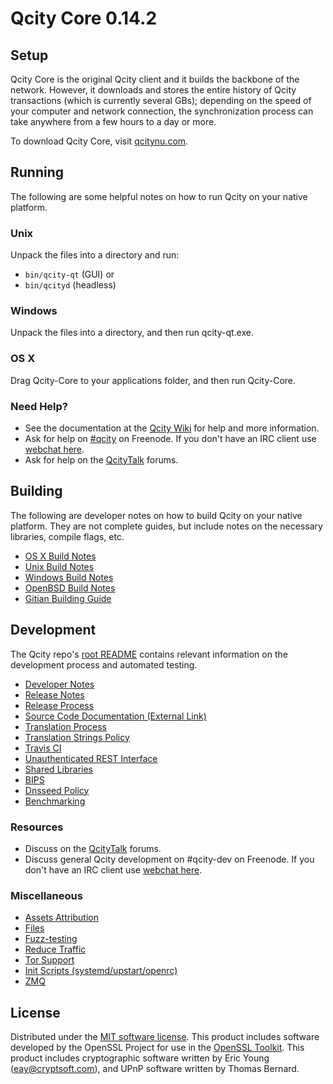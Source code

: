 Qcity Core 0.14.2
=====================

Setup
---------------------
Qcity Core is the original Qcity client and it builds the backbone of the network. However, it downloads and stores the entire history of Qcity transactions (which is currently several GBs); depending on the speed of your computer and network connection, the synchronization process can take anywhere from a few hours to a day or more.

To download Qcity Core, visit [qcitynu.com](http://www.qcitycoin.org).

Running
---------------------
The following are some helpful notes on how to run Qcity on your native platform.

### Unix

Unpack the files into a directory and run:

- `bin/qcity-qt` (GUI) or
- `bin/qcityd` (headless)

### Windows

Unpack the files into a directory, and then run qcity-qt.exe.

### OS X

Drag Qcity-Core to your applications folder, and then run Qcity-Core.

### Need Help?

* See the documentation at the [Qcity Wiki](https://qcity.info/)
for help and more information.
* Ask for help on [#qcity](http://webchat.freenode.net?channels=qcity) on Freenode. If you don't have an IRC client use [webchat here](http://webchat.freenode.net?channels=qcity).
* Ask for help on the [QcityTalk](https://qcitytalk.io/) forums.

Building
---------------------
The following are developer notes on how to build Qcity on your native platform. They are not complete guides, but include notes on the necessary libraries, compile flags, etc.

- [OS X Build Notes](build-osx.md)
- [Unix Build Notes](build-unix.md)
- [Windows Build Notes](build-windows.md)
- [OpenBSD Build Notes](build-openbsd.md)
- [Gitian Building Guide](gitian-building.md)

Development
---------------------
The Qcity repo's [root README](/README.md) contains relevant information on the development process and automated testing.

- [Developer Notes](developer-notes.md)
- [Release Notes](release-notes.md)
- [Release Process](release-process.md)
- [Source Code Documentation (External Link)](https://dev.visucore.com/qcity/doxygen/)
- [Translation Process](translation_process.md)
- [Translation Strings Policy](translation_strings_policy.md)
- [Travis CI](travis-ci.md)
- [Unauthenticated REST Interface](REST-interface.md)
- [Shared Libraries](shared-libraries.md)
- [BIPS](bips.md)
- [Dnsseed Policy](dnsseed-policy.md)
- [Benchmarking](benchmarking.md)

### Resources
* Discuss on the [QcityTalk](https://qcitytalk.io/) forums.
* Discuss general Qcity development on #qcity-dev on Freenode. If you don't have an IRC client use [webchat here](http://webchat.freenode.net/?channels=qcity-dev).

### Miscellaneous
- [Assets Attribution](assets-attribution.md)
- [Files](files.md)
- [Fuzz-testing](fuzzing.md)
- [Reduce Traffic](reduce-traffic.md)
- [Tor Support](tor.md)
- [Init Scripts (systemd/upstart/openrc)](init.md)
- [ZMQ](zmq.md)

License
---------------------
Distributed under the [MIT software license](/COPYING).
This product includes software developed by the OpenSSL Project for use in the [OpenSSL Toolkit](https://www.openssl.org/). This product includes
cryptographic software written by Eric Young ([eay@cryptsoft.com](mailto:eay@cryptsoft.com)), and UPnP software written by Thomas Bernard.
